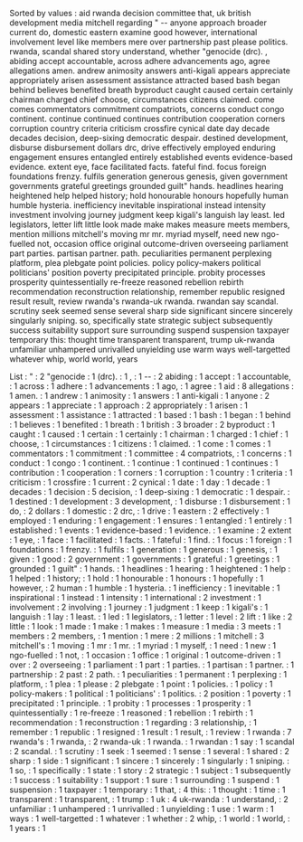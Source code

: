 Sorted by values :
aid rwanda decision committee that, uk british development media mitchell regarding " -- anyone approach broader current do, domestic eastern examine good however, international involvement level like members mere over partnership past please politics. rwanda, scandal shared story understand, whether "genocide (drc). , abiding accept accountable, across adhere advancements ago, agree allegations amen. andrew animosity answers anti-kigali appears appreciate appropriately arisen assessment assistance attracted based bash began behind believes benefited breath byproduct caught caused certain certainly chairman charged chief choose, circumstances citizens claimed. come comes commentators commitment compatriots, concerns conduct congo continent. continue continued continues contribution cooperation corners corruption country criteria criticism crossfire cynical date day decade decades decision, deep-sixing democratic despair. destined development, disburse disbursement dollars drc, drive effectively employed enduring engagement ensures entangled entirely established events evidence-based evidence. extent eye, face facilitated facts. fateful find. focus foreign foundations frenzy. fulfils generation generous genesis, given government governments grateful greetings grounded guilt" hands. headlines hearing heightened help helped history; hold honourable honours hopefully human humble hysteria. inefficiency inevitable inspirational instead intensity investment involving journey judgment keep kigali's languish lay least. led legislators, letter lift little look made make makes measure meets members, mention millions mitchell's moving mr mr. myriad myself, need new ngo-fuelled not, occasion office original outcome-driven overseeing parliament part parties. partisan partner. path. peculiarities permanent perplexing platform, plea plebgate point policies. policy policy-makers political politicians' position poverty precipitated principle. probity processes prosperity quintessentially re-freeze reasoned rebellion rebirth recommendation reconstruction relationship, remember republic resigned result result, review rwanda's rwanda-uk rwanda. rwandan say scandal. scrutiny seek seemed sense several sharp side significant sincere sincerely singularly sniping. so, specifically state strategic subject subsequently success suitability support sure surrounding suspend suspension taxpayer temporary this: thought time transparent transparent, trump uk-rwanda unfamiliar unhampered unrivalled unyielding use warm ways well-targetted whatever whip, world world, years 

List :
" : 2
"genocide : 1
(drc). : 1
, : 1
-- : 2
abiding : 1
accept : 1
accountable, : 1
across : 1
adhere : 1
advancements : 1
ago, : 1
agree : 1
aid : 8
allegations : 1
amen. : 1
andrew : 1
animosity : 1
answers : 1
anti-kigali : 1
anyone : 2
appears : 1
appreciate : 1
approach : 2
appropriately : 1
arisen : 1
assessment : 1
assistance : 1
attracted : 1
based : 1
bash : 1
began : 1
behind : 1
believes : 1
benefited : 1
breath : 1
british : 3
broader : 2
byproduct : 1
caught : 1
caused : 1
certain : 1
certainly : 1
chairman : 1
charged : 1
chief : 1
choose, : 1
circumstances : 1
citizens : 1
claimed. : 1
come : 1
comes : 1
commentators : 1
commitment : 1
committee : 4
compatriots, : 1
concerns : 1
conduct : 1
congo : 1
continent. : 1
continue : 1
continued : 1
continues : 1
contribution : 1
cooperation : 1
corners : 1
corruption : 1
country : 1
criteria : 1
criticism : 1
crossfire : 1
current : 2
cynical : 1
date : 1
day : 1
decade : 1
decades : 1
decision : 5
decision, : 1
deep-sixing : 1
democratic : 1
despair. : 1
destined : 1
development : 3
development, : 1
disburse : 1
disbursement : 1
do, : 2
dollars : 1
domestic : 2
drc, : 1
drive : 1
eastern : 2
effectively : 1
employed : 1
enduring : 1
engagement : 1
ensures : 1
entangled : 1
entirely : 1
established : 1
events : 1
evidence-based : 1
evidence. : 1
examine : 2
extent : 1
eye, : 1
face : 1
facilitated : 1
facts. : 1
fateful : 1
find. : 1
focus : 1
foreign : 1
foundations : 1
frenzy. : 1
fulfils : 1
generation : 1
generous : 1
genesis, : 1
given : 1
good : 2
government : 1
governments : 1
grateful : 1
greetings : 1
grounded : 1
guilt" : 1
hands. : 1
headlines : 1
hearing : 1
heightened : 1
help : 1
helped : 1
history; : 1
hold : 1
honourable : 1
honours : 1
hopefully : 1
however, : 2
human : 1
humble : 1
hysteria. : 1
inefficiency : 1
inevitable : 1
inspirational : 1
instead : 1
intensity : 1
international : 2
investment : 1
involvement : 2
involving : 1
journey : 1
judgment : 1
keep : 1
kigali's : 1
languish : 1
lay : 1
least. : 1
led : 1
legislators, : 1
letter : 1
level : 2
lift : 1
like : 2
little : 1
look : 1
made : 1
make : 1
makes : 1
measure : 1
media : 3
meets : 1
members : 2
members, : 1
mention : 1
mere : 2
millions : 1
mitchell : 3
mitchell's : 1
moving : 1
mr : 1
mr. : 1
myriad : 1
myself, : 1
need : 1
new : 1
ngo-fuelled : 1
not, : 1
occasion : 1
office : 1
original : 1
outcome-driven : 1
over : 2
overseeing : 1
parliament : 1
part : 1
parties. : 1
partisan : 1
partner. : 1
partnership : 2
past : 2
path. : 1
peculiarities : 1
permanent : 1
perplexing : 1
platform, : 1
plea : 1
please : 2
plebgate : 1
point : 1
policies. : 1
policy : 1
policy-makers : 1
political : 1
politicians' : 1
politics. : 2
position : 1
poverty : 1
precipitated : 1
principle. : 1
probity : 1
processes : 1
prosperity : 1
quintessentially : 1
re-freeze : 1
reasoned : 1
rebellion : 1
rebirth : 1
recommendation : 1
reconstruction : 1
regarding : 3
relationship, : 1
remember : 1
republic : 1
resigned : 1
result : 1
result, : 1
review : 1
rwanda : 7
rwanda's : 1
rwanda, : 2
rwanda-uk : 1
rwanda. : 1
rwandan : 1
say : 1
scandal : 2
scandal. : 1
scrutiny : 1
seek : 1
seemed : 1
sense : 1
several : 1
shared : 2
sharp : 1
side : 1
significant : 1
sincere : 1
sincerely : 1
singularly : 1
sniping. : 1
so, : 1
specifically : 1
state : 1
story : 2
strategic : 1
subject : 1
subsequently : 1
success : 1
suitability : 1
support : 1
sure : 1
surrounding : 1
suspend : 1
suspension : 1
taxpayer : 1
temporary : 1
that, : 4
this: : 1
thought : 1
time : 1
transparent : 1
transparent, : 1
trump : 1
uk : 4
uk-rwanda : 1
understand, : 2
unfamiliar : 1
unhampered : 1
unrivalled : 1
unyielding : 1
use : 1
warm : 1
ways : 1
well-targetted : 1
whatever : 1
whether : 2
whip, : 1
world : 1
world, : 1
years : 1
